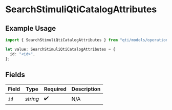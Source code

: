 # SearchStimuliQtiCatalogAttributes

## Example Usage

```typescript
import { SearchStimuliQtiCatalogAttributes } from "qti/models/operations";

let value: SearchStimuliQtiCatalogAttributes = {
  id: "<id>",
};
```

## Fields

| Field              | Type               | Required           | Description        |
| ------------------ | ------------------ | ------------------ | ------------------ |
| `id`               | *string*           | :heavy_check_mark: | N/A                |